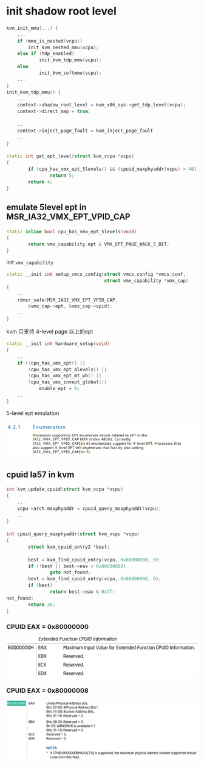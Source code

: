 # init  shadow root level
```cpp
kvm_init_mmu(...) {
    ...
    if (mmu_is_nested(vcpu))
        init_kvm_nested_mmu(vcpu);
    else if (tdp_enabled)
            init_kvm_tdp_mmu(vcpu);
    else
            init_kvm_softmmu(vcpu);
    ...
}
init_kvm_tdp_mmu() {
    ...
    context->shadow_root_level = kvm_x86_ops->get_tdp_level(vcpu);
    context->direct_map = true;
    
    ...
    context->inject_page_fault = kvm_inject_page_fault
    ...
}

static int get_ept_level(struct kvm_vcpu *vcpu)
{
        if (cpu_has_vmx_ept_5levels() && (cpuid_maxphyaddr(vcpu) > 48))
                return 5;
        return 4;
}
```
## emulate 5level ept in MSR_IA32_VMX_EPT_VPID_CAP
```cpp
static inline bool cpu_has_vmx_ept_5levels(void)              
{                                                             
        return vmx_capability.ept & VMX_EPT_PAGE_WALK_5_BIT;  
}


```
init `vmx_capability`
```cpp
static __init int setup_vmcs_config(struct vmcs_config *vmcs_conf,
                                    struct vmx_capability *vmx_cap)
{
    ...
    rdmsr_safe(MSR_IA32_VMX_EPT_VPID_CAP,
        &vmx_cap->ept, &vmx_cap->vpid);
    ...
}
```

kvm 只支持 4-level page 以上的ept
```cpp
static __init int hardware_setup(void)
{
    ...
    if (!cpu_has_vmx_ept() ||
        !cpu_has_vmx_ept_4levels() ||
        !cpu_has_vmx_ept_mt_wb() ||
        !cpu_has_vmx_invept_global())
            enable_ept = 0;
    ...
}
```

5-level ept emulation

![5-level ept emulation](pic/5-level-ept-emulation.png)

## cpuid la57 in kvm
```cpp
int kvm_update_cpuid(struct kvm_vcpu *vcpu)
{
    ...
    vcpu->arch.maxphyaddr = cpuid_query_maxphyaddr(vcpu);
    ...
}

int cpuid_query_maxphyaddr(struct kvm_vcpu *vcpu)
{
        struct kvm_cpuid_entry2 *best;

        best = kvm_find_cpuid_entry(vcpu, 0x80000000, 0);
        if (!best || best->eax < 0x80000008)
                goto not_found;
        best = kvm_find_cpuid_entry(vcpu, 0x80000008, 0);
        if (best)
                return best->eax & 0xff;
not_found:
        return 36;
}
```
### CPUID EAX =  0x80000000
![CPUID_80000000H](pic/CPUID_80000000H.png)


### CPUID EAX = 0x80000008
![CPUID_80000008H](pic/CPUID_80000008H.png)


